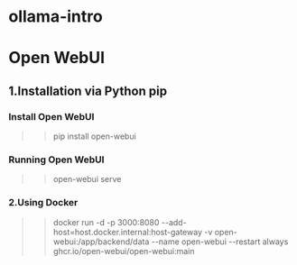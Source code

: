 # ollama-intro




# Open WebUI
## 1.Installation via Python pip 

### Install Open WebUI
>> pip install open-webui
### Running Open WebUI
>> open-webui serve


### 2.Using Docker
>> docker run -d -p 3000:8080 --add-host=host.docker.internal:host-gateway -v open-webui:/app/backend/data --name open-webui --restart always ghcr.io/open-webui/open-webui:main
